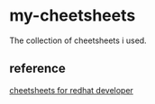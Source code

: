 # my-cheetsheets

The collection of cheetsheets i used.

## reference
[cheetsheets for redhat developer](https://developers.redhat.com/cheat-sheets)
